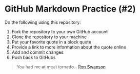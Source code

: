# GitHub Markdown Practice (#2)
Do the following using this repository:

1.  Fork the repository to your own GitHub account
2.  Clone the repository to your machine
3.  Put your favorite quote in a block quote
4.  Provide a link to more information about the quote online
5.  Add and commit changes
6.  Push back to GitHubs
>You had me at meat tornado.- [Ron Swanson](https://www.youtube.com/watch?v=bI74fQE--Rs)